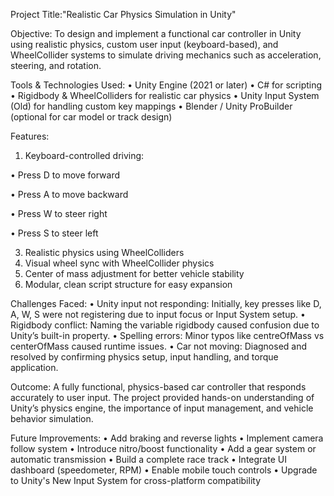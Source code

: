 Project Title:"Realistic Car Physics Simulation in Unity"

Objective:
To design and implement a functional car controller in Unity using realistic physics, custom user input (keyboard-based), and WheelCollider systems to simulate driving mechanics such as acceleration, steering, and rotation.

Tools & Technologies Used:
•	Unity Engine (2021 or later)
•	C# for scripting
•	Rigidbody & WheelColliders for realistic car physics
•	Unity Input System (Old) for handling custom key mappings
•	Blender / Unity ProBuilder (optional for car model or track design)

Features:
1. Keyboard-controlled driving:
   
•	Press D to move forward

•	Press A to move backward

•	Press W to steer right

•	Press S to steer left

3. Realistic physics using WheelColliders
4. Visual wheel sync with WheelCollider physics
5. Center of mass adjustment for better vehicle stability
6. Modular, clean script structure for easy expansion

Challenges Faced:
•	Unity input not responding: Initially, key presses like D, A, W, S were not registering due to input focus or Input System setup.
•	Rigidbody conflict: Naming the variable rigidbody caused confusion due to Unity’s built-in property.
•	Spelling errors: Minor typos like centreOfMass vs centerOfMass caused runtime issues.
•	Car not moving: Diagnosed and resolved by confirming physics setup, input handling, and torque application.

Outcome:
A fully functional, physics-based car controller that responds accurately to user input. The project provided hands-on understanding of Unity’s physics engine, the importance of input management, and vehicle behavior simulation.

Future Improvements:
•	Add braking and reverse lights
•	Implement camera follow system
•	Introduce nitro/boost functionality
•	Add a gear system or automatic transmission
•	Build a complete race track
•	Integrate UI dashboard (speedometer, RPM)
•	Enable mobile touch controls
•	Upgrade to Unity's New Input System for cross-platform compatibility


